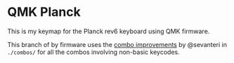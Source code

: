 # QMK Planck

This is my keymap for the Planck rev6 keyboard using QMK firmware.

This branch of by firmware uses the  [combo
improvements](https://github.com/qmk/qmk_firmware/pull/8591) by @sevanteri in
`./combos/` for all the combos involving non-basic keycodes.
